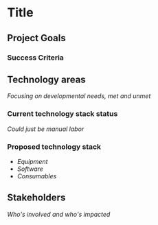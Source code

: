 # Title

## Project Goals

### Success Criteria 

## Technology areas
*Focusing on developmental needs, met and unmet*

### Current technology stack status 
*Could just be manual labor*

### Proposed technology stack
- *Equipment*
- *Software*
- *Consumables*

## Stakeholders
*Who's involved and who's impacted*

